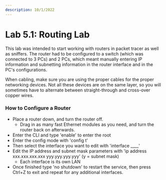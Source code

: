 ```yaml
---
description: 10/1/2022
---
```


# Lab 5.1: Routing Lab

This lab was intended to start working with routers in packet tracer as well as sniffers. The router had to be configured to a switch (which was connected to 3 PCs) and 2 PCs, which meant manually entering IP information and subnetting information in the router interface and in the PC's configurations.

When cabling, make sure you are using the proper cables for the proper networking devices. Not all these devices are on the same layer, so you will sometimes have to alternate between straight-through and cross-over copper wires.

### How to Configure a Router

* Place a router down, and turn the router off.
  * Drag in as many fast Ethernet modules as you need, and turn the router back on afterwards.
* Enter the CLI and type 'enable' to enter the root
* Enter the config mode with 'config t'
* Then select the interface you want to edit with 'interface \_\_\_\_'
* Edit the IP address and subnet mask parameters with 'ip address xxx.xxx.xxx.xxx yyy.yyy.yyy.yyy' (y = subnet mask)
  * Each interface is its own LAN
* Once finished type 'no shutdown' to restart the service, then press Ctrl+Z to exit and repeat for any additional interfaces.
